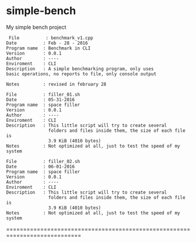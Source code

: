 # simple-bench
My simple bench project

	 File          : benchmark_v1.cpp
	Date          : Feb - 28 - 2016
	Program name  : Benchmark in CLI
	Version       : 0.0.1
	Author        : ----
	Enviroment    : CLI
	Description   : A simple benchmarking program, only uses 
	basic operations, no reports to file, only console output
	
	Notes         : revised in february 28

 	File          : filler_01.sh
	Date          : 05-31-2016
	Program name  : space filler
	Version       : 0.0.1
	Author        : ----
	Enviroment    : CLI
	Description   : This little script will try to create several
					folders and files inside them, the size of each file is
					3.9 KiB (4010 bytes)
	Notes         : Not optimized at all, just to test the speed of my system
	
 	File          : filler_02.sh
	Date          : 06-01-2016
	Program name  : space filler
	Version       : 0.0.1
	Author        : ----
	Enviroment    : CLI
	Description   : This little script will try to create several
					folders and files inside them, the size of each file is
					3.9 KiB (4010 bytes)
	Notes         : Not optimized at all, just to test the speed of my system	
 ============================================================================	

